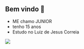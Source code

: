 ## Bem vindo 🍫
- ME chamo JUNIOR
- tenho 15 anos
- Estudo no Luiz de Jesus Correia


![](![image](https://github.com/user-attachments/assets/ce9f9cf5-86a2-43a1-b105-3e6cfcb41ae1)
)
 

